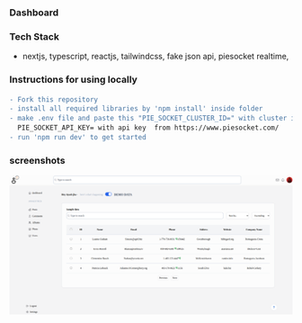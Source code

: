 ### Dashboard

### Tech Stack

- nextjs, typescript, reactjs, tailwindcss, fake json api, piesocket realtime,

### Instructions for using locally

```diff
- Fork this repository
- install all required libraries by 'npm install' inside folder
- make .env file and paste this "PIE_SOCKET_CLUSTER_ID=" with cluster id and paste this        
  PIE_SOCKET_API_KEY= with api key  from https://www.piesocket.com/
- run 'npm run dev' to get started
```
### screenshots
![image](image-1.png)